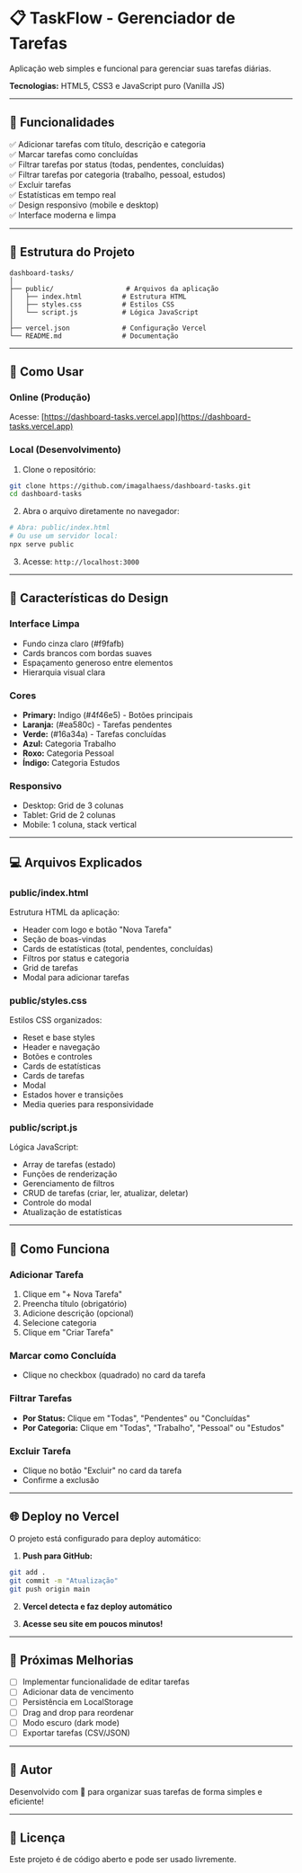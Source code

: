 # 📋 TaskFlow - Gerenciador de Tarefas

Aplicação web simples e funcional para gerenciar suas tarefas diárias.

**Tecnologias:** HTML5, CSS3 e JavaScript puro (Vanilla JS)

---

## 🎯 Funcionalidades

✅ Adicionar tarefas com título, descrição e categoria  
✅ Marcar tarefas como concluídas  
✅ Filtrar tarefas por status (todas, pendentes, concluídas)  
✅ Filtrar tarefas por categoria (trabalho, pessoal, estudos)  
✅ Excluir tarefas  
✅ Estatísticas em tempo real  
✅ Design responsivo (mobile e desktop)  
✅ Interface moderna e limpa  

---

## 📁 Estrutura do Projeto

```
dashboard-tasks/
│
├── public/                  # Arquivos da aplicação
│   ├── index.html          # Estrutura HTML
│   ├── styles.css          # Estilos CSS
│   └── script.js           # Lógica JavaScript
│
├── vercel.json             # Configuração Vercel
└── README.md               # Documentação
```

---

## 🚀 Como Usar

### **Online (Produção)**
Acesse: [https://dashboard-tasks.vercel.app](https://dashboard-tasks.vercel.app)

### **Local (Desenvolvimento)**

1. Clone o repositório:
```bash
git clone https://github.com/imagalhaess/dashboard-tasks.git
cd dashboard-tasks
```

2. Abra o arquivo diretamente no navegador:
```bash
# Abra: public/index.html
# Ou use um servidor local:
npx serve public
```

3. Acesse: `http://localhost:3000`

---

## 🎨 Características do Design

### **Interface Limpa**
- Fundo cinza claro (#f9fafb)
- Cards brancos com bordas suaves
- Espaçamento generoso entre elementos
- Hierarquia visual clara

### **Cores**
- **Primary:** Indigo (#4f46e5) - Botões principais
- **Laranja:** (#ea580c) - Tarefas pendentes
- **Verde:** (#16a34a) - Tarefas concluídas
- **Azul:** Categoria Trabalho
- **Roxo:** Categoria Pessoal
- **Índigo:** Categoria Estudos

### **Responsivo**
- Desktop: Grid de 3 colunas
- Tablet: Grid de 2 colunas
- Mobile: 1 coluna, stack vertical

---

## 💻 Arquivos Explicados

### **public/index.html**
Estrutura HTML da aplicação:
- Header com logo e botão "Nova Tarefa"
- Seção de boas-vindas
- Cards de estatísticas (total, pendentes, concluídas)
- Filtros por status e categoria
- Grid de tarefas
- Modal para adicionar tarefas

### **public/styles.css**
Estilos CSS organizados:
- Reset e base styles
- Header e navegação
- Botões e controles
- Cards de estatísticas
- Cards de tarefas
- Modal
- Estados hover e transições
- Media queries para responsividade

### **public/script.js**
Lógica JavaScript:
- Array de tarefas (estado)
- Funções de renderização
- Gerenciamento de filtros
- CRUD de tarefas (criar, ler, atualizar, deletar)
- Controle do modal
- Atualização de estatísticas

---

## 🔧 Como Funciona

### **Adicionar Tarefa**
1. Clique em "+ Nova Tarefa"
2. Preencha título (obrigatório)
3. Adicione descrição (opcional)
4. Selecione categoria
5. Clique em "Criar Tarefa"

### **Marcar como Concluída**
- Clique no checkbox (quadrado) no card da tarefa

### **Filtrar Tarefas**
- **Por Status:** Clique em "Todas", "Pendentes" ou "Concluídas"
- **Por Categoria:** Clique em "Todas", "Trabalho", "Pessoal" ou "Estudos"

### **Excluir Tarefa**
- Clique no botão "Excluir" no card da tarefa
- Confirme a exclusão

---

## 🌐 Deploy no Vercel

O projeto está configurado para deploy automático:

1. **Push para GitHub:**
```bash
git add .
git commit -m "Atualização"
git push origin main
```

2. **Vercel detecta e faz deploy automático**

3. **Acesse seu site em poucos minutos!**

---

## 📝 Próximas Melhorias

- [ ] Implementar funcionalidade de editar tarefas
- [ ] Adicionar data de vencimento
- [ ] Persistência em LocalStorage
- [ ] Drag and drop para reordenar
- [ ] Modo escuro (dark mode)
- [ ] Exportar tarefas (CSV/JSON)

---

## 👤 Autor

Desenvolvido com 💜 para organizar suas tarefas de forma simples e eficiente!

---

## 📄 Licença

Este projeto é de código aberto e pode ser usado livremente.
